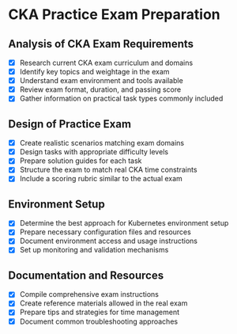 # CKA Practice Exam Preparation

## Analysis of CKA Exam Requirements
- [x] Research current CKA exam curriculum and domains
- [x] Identify key topics and weightage in the exam
- [x] Understand exam environment and tools available
- [x] Review exam format, duration, and passing score
- [x] Gather information on practical task types commonly included

## Design of Practice Exam
- [x] Create realistic scenarios matching exam domains
- [x] Design tasks with appropriate difficulty levels
- [x] Prepare solution guides for each task
- [x] Structure the exam to match real CKA time constraints
- [x] Include a scoring rubric similar to the actual exam

## Environment Setup
- [x] Determine the best approach for Kubernetes environment setup
- [x] Prepare necessary configuration files and resources
- [x] Document environment access and usage instructions
- [x] Set up monitoring and validation mechanisms

## Documentation and Resources
- [x] Compile comprehensive exam instructions
- [x] Create reference materials allowed in the real exam
- [x] Prepare tips and strategies for time management
- [x] Document common troubleshooting approaches
